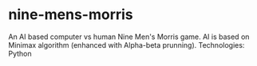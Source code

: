 # nine-mens-morris

An AI based computer vs human Nine Men's Morris game. AI is based on Minimax algorithm (enhanced with Alpha-beta prunning). 
Technologies: Python
